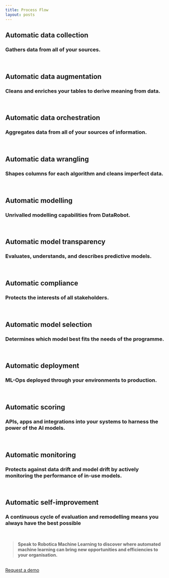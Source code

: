```yaml
---
title: Process Flow
layout: posts
---
```



## Automatic data collection
### Gathers data from all of your sources.
<br />

## Automatic data augmentation
### Cleans and enriches your tables to derive meaning from data.
<br />


## Automatic data orchestration
### Aggregates data from all of your sources of information.
<br />


## Automatic data wrangling
### Shapes columns for each algorithm and cleans imperfect data.
<br />


## Automatic modelling
### Unrivalled modelling capabilities from DataRobot.
<br />


## Automatic model transparency
### Evaluates, understands, and describes predictive models.
<br />


## Automatic compliance
### Protects the interests of all stakeholders.
<br />


## Automatic model selection
### Determines which model best fits the needs of the programme.
<br />


## Automatic deployment
### ML-Ops deployed through your environments to production.
<br />


## Automatic scoring
### APIs, apps and integrations into your systems to harness the power of the AI models.
<br />


## Automatic monitoring
### Protects against data drift and model drift by actively monitoring the performance of in-use models.
<br />


## Automatic self-improvement
### A continuous cycle of evaluation and remodelling means you always have the best possible
<br />


>**Speak to Robotica Machine Learning to discover where automated machine learning can bring new opportunities and efficiencies to your organisation.**

<br />
<a href = '/contact' class = 'button'>Request a demo</a>
<br />
